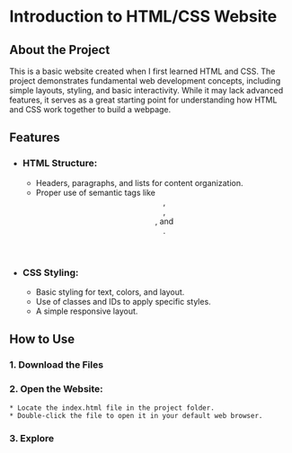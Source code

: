 # Introduction to HTML/CSS Website
## About the Project
This is a basic website created when I first learned HTML and CSS. The project demonstrates fundamental web development concepts, including simple layouts, styling, and basic interactivity. While it may lack advanced features, it serves as a great starting point for understanding how HTML and CSS work together to build a webpage.

## Features
* ### HTML Structure:
     * Headers, paragraphs, and lists for content organization.
     * Proper use of semantic tags like <header>, <footer>, <nav>, and <main>.
* ### CSS Styling:
     * Basic styling for text, colors, and layout.
     * Use of classes and IDs to apply specific styles.
     * A simple responsive layout.
## How to Use
### 1. Download the Files
### 2. Open the Website:
    * Locate the index.html file in the project folder.
    * Double-click the file to open it in your default web browser.
### 3. Explore

